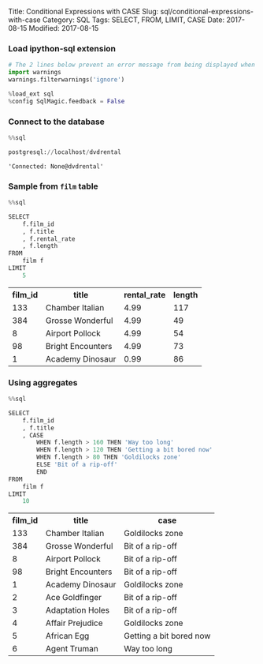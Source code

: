 Title: Conditional Expressions with CASE
Slug: sql/conditional-expressions-with-case
Category: SQL
Tags: SELECT, FROM, LIMIT, CASE
Date: 2017-08-15
Modified: 2017-08-15

### Load ipython-sql extension


```python
# The 2 lines below prevent an error message from being displayed when we run %load_ext sql
import warnings
warnings.filterwarnings('ignore')

%load_ext sql
%config SqlMagic.feedback = False
```

### Connect to the database


```python
%%sql

postgresql://localhost/dvdrental
```




    'Connected: None@dvdrental'



### Sample from `film` table


```python
%%sql

SELECT
    f.film_id
    , f.title
    , f.rental_rate
    , f.length
FROM
    film f
LIMIT
    5
```




<table>
    <tr>
        <th>film_id</th>
        <th>title</th>
        <th>rental_rate</th>
        <th>length</th>
    </tr>
    <tr>
        <td>133</td>
        <td>Chamber Italian</td>
        <td>4.99</td>
        <td>117</td>
    </tr>
    <tr>
        <td>384</td>
        <td>Grosse Wonderful</td>
        <td>4.99</td>
        <td>49</td>
    </tr>
    <tr>
        <td>8</td>
        <td>Airport Pollock</td>
        <td>4.99</td>
        <td>54</td>
    </tr>
    <tr>
        <td>98</td>
        <td>Bright Encounters</td>
        <td>4.99</td>
        <td>73</td>
    </tr>
    <tr>
        <td>1</td>
        <td>Academy Dinosaur</td>
        <td>0.99</td>
        <td>86</td>
    </tr>
</table>



### Using aggregates


```python
%%sql

SELECT
    f.film_id
    , f.title
    , CASE
        WHEN f.length > 160 THEN 'Way too long'
        WHEN f.length > 120 THEN 'Getting a bit bored now'
        WHEN f.length > 80 THEN 'Goldilocks zone'
        ELSE 'Bit of a rip-off'
        END
FROM
    film f
LIMIT
    10
```




<table>
    <tr>
        <th>film_id</th>
        <th>title</th>
        <th>case</th>
    </tr>
    <tr>
        <td>133</td>
        <td>Chamber Italian</td>
        <td>Goldilocks zone</td>
    </tr>
    <tr>
        <td>384</td>
        <td>Grosse Wonderful</td>
        <td>Bit of a rip-off</td>
    </tr>
    <tr>
        <td>8</td>
        <td>Airport Pollock</td>
        <td>Bit of a rip-off</td>
    </tr>
    <tr>
        <td>98</td>
        <td>Bright Encounters</td>
        <td>Bit of a rip-off</td>
    </tr>
    <tr>
        <td>1</td>
        <td>Academy Dinosaur</td>
        <td>Goldilocks zone</td>
    </tr>
    <tr>
        <td>2</td>
        <td>Ace Goldfinger</td>
        <td>Bit of a rip-off</td>
    </tr>
    <tr>
        <td>3</td>
        <td>Adaptation Holes</td>
        <td>Bit of a rip-off</td>
    </tr>
    <tr>
        <td>4</td>
        <td>Affair Prejudice</td>
        <td>Goldilocks zone</td>
    </tr>
    <tr>
        <td>5</td>
        <td>African Egg</td>
        <td>Getting a bit bored now</td>
    </tr>
    <tr>
        <td>6</td>
        <td>Agent Truman</td>
        <td>Way too long</td>
    </tr>
</table>


